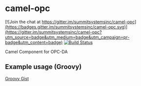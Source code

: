 camel-opc
=========

[![Join the chat at https://gitter.im/summitsystemsinc/camel-opc](https://badges.gitter.im/summitsystemsinc/camel-opc.svg)](https://gitter.im/summitsystemsinc/camel-opc?utm_source=badge&utm_medium=badge&utm_campaign=pr-badge&utm_content=badge)
[![Build Status](https://travis-ci.org/summitsystemsinc/camel-opc.svg?branch=master)](https://travis-ci.org/summitsystemsinc/camel-opc)

Camel Component for OPC-DA

Example usage (Groovy)
----------------------

[Groovy Gist](https://gist.github.com/magno32/8701890.js)